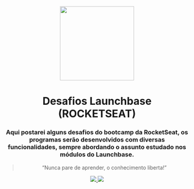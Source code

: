 <h1 align = "center">
    <img src = 'https://camo.githubusercontent.com/268b1344409fac98c4eeda520482b6910c4ddcba/68747470733a2f2f73746f726167652e676f6f676c65617069732e636f6d2f676f6c64656e2d77696e642f626f6f7463616d702d6c61756e6368626173652f6c6f676f2e706e67' width = "200">
</h1>



<h1 align ="center">Desafios Launchbase (ROCKETSEAT)</h1>

<h3 align="center">Aqui postarei alguns desafios do bootcamp da RocketSeat, os programas serão desenvolvidos com diversas funcionalidades, sempre abordando o assunto estudado nos módulos do Launchbase.</h3>

<blockquote align="center">“Nunca pare de aprender, o conhecimento liberta!”</blockquote>

<p align = "center">
<a href="https://github.com/patricksprenger">
    <img src ="https://img.shields.io/badge/Made%20By-Patrick%20Sprenger-yellow">
  </a>

  <img src="https://img.shields.io/badge/License-MIT-yellow" >
</p>  



